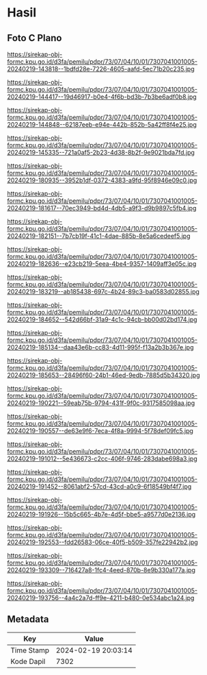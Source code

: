 # Hasil

## Foto C Plano

https://sirekap-obj-formc.kpu.go.id/d3fa/pemilu/pdpr/73/07/04/10/01/7307041001005-20240219-143818--1bdfd28e-7226-4605-aafd-5ec71b20c235.jpg

https://sirekap-obj-formc.kpu.go.id/d3fa/pemilu/pdpr/73/07/04/10/01/7307041001005-20240219-144417--19d46917-b0e4-4f6b-bd3b-7b3be6adf0b8.jpg

https://sirekap-obj-formc.kpu.go.id/d3fa/pemilu/pdpr/73/07/04/10/01/7307041001005-20240219-144848--62187eeb-e94e-442b-852b-5a42ff8f4e25.jpg

https://sirekap-obj-formc.kpu.go.id/d3fa/pemilu/pdpr/73/07/04/10/01/7307041001005-20240219-145335--721a0af5-2b23-4d38-8b2f-9e9021bda7fd.jpg

https://sirekap-obj-formc.kpu.go.id/d3fa/pemilu/pdpr/73/07/04/10/01/7307041001005-20240219-180935--3952b1df-0372-4383-a9fd-95f8946e09c0.jpg

https://sirekap-obj-formc.kpu.go.id/d3fa/pemilu/pdpr/73/07/04/10/01/7307041001005-20240219-181617--70ec3949-bd4d-4db5-a9f3-d9b9897c5fb4.jpg

https://sirekap-obj-formc.kpu.go.id/d3fa/pemilu/pdpr/73/07/04/10/01/7307041001005-20240219-182151--7b7cb19f-41c1-4dae-885b-8e5a6cedeef5.jpg

https://sirekap-obj-formc.kpu.go.id/d3fa/pemilu/pdpr/73/07/04/10/01/7307041001005-20240219-182636--e23cb219-5eea-4be4-9357-1409aff3e05c.jpg

https://sirekap-obj-formc.kpu.go.id/d3fa/pemilu/pdpr/73/07/04/10/01/7307041001005-20240219-183219--ab185438-697c-4b24-89c3-ba0583d02855.jpg

https://sirekap-obj-formc.kpu.go.id/d3fa/pemilu/pdpr/73/07/04/10/01/7307041001005-20240219-184652--542d66bf-31a9-4c1c-94cb-bb00d02bd174.jpg

https://sirekap-obj-formc.kpu.go.id/d3fa/pemilu/pdpr/73/07/04/10/01/7307041001005-20240219-185134--daa43e6b-cc83-4d11-995f-f13a2b3b367e.jpg

https://sirekap-obj-formc.kpu.go.id/d3fa/pemilu/pdpr/73/07/04/10/01/7307041001005-20240219-185653--28496f60-24b1-46ed-9edb-7885d5b34320.jpg

https://sirekap-obj-formc.kpu.go.id/d3fa/pemilu/pdpr/73/07/04/10/01/7307041001005-20240219-190221--59eab75b-9794-431f-9f0c-9317585098aa.jpg

https://sirekap-obj-formc.kpu.go.id/d3fa/pemilu/pdpr/73/07/04/10/01/7307041001005-20240219-190557--de63e9f6-7eca-4f8a-9994-5f78def09fc5.jpg

https://sirekap-obj-formc.kpu.go.id/d3fa/pemilu/pdpr/73/07/04/10/01/7307041001005-20240219-191012--5e436673-c2cc-406f-9746-283dabe698a3.jpg

https://sirekap-obj-formc.kpu.go.id/d3fa/pemilu/pdpr/73/07/04/10/01/7307041001005-20240219-191452--8061abf2-57cd-43cd-a0c9-6f18549bf4f7.jpg

https://sirekap-obj-formc.kpu.go.id/d3fa/pemilu/pdpr/73/07/04/10/01/7307041001005-20240219-191926--15b5c665-4b7e-4d5f-bbe5-a9577d0e2136.jpg

https://sirekap-obj-formc.kpu.go.id/d3fa/pemilu/pdpr/73/07/04/10/01/7307041001005-20240219-192553--fdd26583-06ce-40f5-b509-357fe22942b2.jpg

https://sirekap-obj-formc.kpu.go.id/d3fa/pemilu/pdpr/73/07/04/10/01/7307041001005-20240219-193309--716427a8-1fc4-4eed-870b-8e9b330a177a.jpg

https://sirekap-obj-formc.kpu.go.id/d3fa/pemilu/pdpr/73/07/04/10/01/7307041001005-20240219-193756--4a4c2a7d-ff9e-4211-b480-0e534abc1a24.jpg


## Metadata

| Key        | Value               |
| ---------- | ------------------- |
| Time Stamp | 2024-02-19 20:03:14 |
| Kode Dapil | 7302                |



